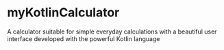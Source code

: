 # myKotlinCalculator
A calculator suitable for simple everyday calculations with a beautiful user interface developed with the powerful Kotlin language
